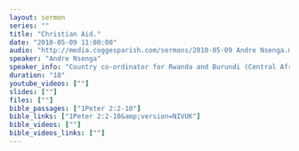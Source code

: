 ```yaml
---
layout: sermon
series: ""
title: "Christian Aid."
date: "2010-05-09 11:00:00"
audio: "http://media.coggesparish.com/sermons/2010-05-09 Andre Nsenga.mp3"
speaker: "Andre Nsenga"
speaker_info: "Country co-ordinator for Rwanda and Burundi (Central Africa) for Christian Aid."
duration: "18"
youtube_videos: [""]
slides: [""]
files: [""]
bible_passages: ["1Peter 2:2-10"]
bible_links: ["1Peter 2:2-10&amp;version=NIVUK"]
bible_videos: [""]
bible_videos_links: [""]
---
```

